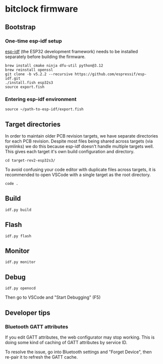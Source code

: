 # bitclock firmware

## Bootstrap

### One-time esp-idf setup

[esp-idf](https://github.com/espressif/esp-idf) (the ESP32 development framework) needs to be installed separately before building the firmware.

```fish
brew install cmake ninja dfu-util python@3.12
brew reinstall openssl
git clone -b v5.2.2 --recursive https://github.com/espressif/esp-idf.git
./install.fish esp32s3
source export.fish
```

### Entering esp-idf environment

```fish
source ~/path-to-esp-idf/export.fish
```

## Target directories

In order to maintain older PCB revision targets, we have separate directories for each PCB revision. Despite most files being shared across targets (via symlinks) we do this because esp-idf doesn't handle multiple targets well. This gives each target it's own build configuration and directory.

```fish
cd target-rev2-esp32s3/
```

To avoid confusing your code editor with duplicate files across targets, it is recommended to open VSCode with a single target as the root directory.

```fish
code .
```

## Build

```fish
idf.py build
```

## Flash

```fish
idf.py flash
```

## Monitor

```fish
idf.py monitor
```

## Debug

```fish
idf.py openocd
```

Then go to VSCode and "Start Debugging" (F5)

## Developer tips

### Bluetooth GATT attributes

If you edit GATT attributes, the web configurator may stop working. This is doing some kind of caching of GATT attributes by service ID.

To resolve the issue, go into Bluetooth settings and "Forget Device", then re-pair it to refresh the GATT cache.
